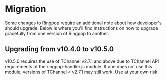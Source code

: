 # Migration
Some changes to Ringpop require an additional note about how developer's
should upgrade. Below is where you'll find instructions on how to upgrade
gracefully from one version of Ringpop to another.

## Upgrading from v10.4.0 to v10.5.0
v10.5.0 requires the use of TChannel v2.7.1 and above due to TChannel API
requirements of the ringpop-handler.js module. If one does not use this
module, versions of TChannel < v2.7.1 may still work. Use at your own
risk.
